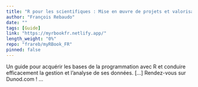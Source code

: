 ```yaml
---
title: "R pour les scientifiques : Mise en œuvre de projets et valorisation des résultats"
author: "François Rebaudo"
date: ""
tags: [Guide]
link: "https://myrbookfr.netlify.app/"
length_weight: "0%"
repo: "frareb/myRBook_FR"
pinned: false
---
```


Un guide pour acquérir les bases de la programmation avec R et conduire efficacement la gestion et l’analyse de ses données. [...] Rendez-vous sur Dunod.com !  ...
